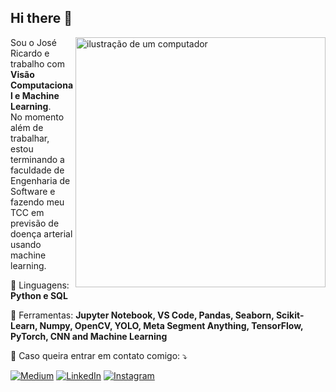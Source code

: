 ## Hi there 👋

<img src="https://raw.githubusercontent.com/MicaelliMedeiros/micaellimedeiros/master/image/computer-illustration.png" alt="ilustração de um computador" min-width="400px" max-width="400px" width="400px" align="right">

<p align="left">
  Sou o José Ricardo e trabalho com <strong>Visão Computacional e Machine Learning</strong>.<br>
   No momento além de trabalhar, estou terminando a faculdade de Engenharia de Software e fazendo meu TCC em previsão de doença arterial usando machine learning.
</p>

<p align="left">
  🦄 Linguagens: <strong>Python e SQL</strong>
</p>

<p align="left">
  💼 Ferramentas: <strong>Jupyter Notebook, VS Code, Pandas, Seaborn, Scikit-Learn, Numpy, OpenCV, YOLO, Meta Segment Anything, TensorFlow, PyTorch, CNN and Machine Learning</strong>
</p>

<p align="left">
  💌 Caso queira entrar em contato comigo: ⤵️
</p>

<p align="left">
  <a href="https://medium.com/@miessigomes" title="Medium">
  <img src="https://img.shields.io/badge/Medium-12100E?style=for-the-badge&logo=medium&logoColor=white&link=https://medium.com/@miessigomes" alt="Medium"/></a>
  <a href="https://www.linkedin.com/in/miessigomes/" title="LinkedIn">
  <img src="https://img.shields.io/badge/-Linkedin-0e76a8?style=flat-square&logo=Linkedin&logoColor=white&link=https://www.linkedin.com/in/miessigomes/" alt="LinkedIn"/></a>
  <a href="https://www.instagram.com/miessigomes/" title="Instagram">
  <img src="https://img.shields.io/badge/-Instagram-DF0174?style=flat-square&labelColor=DF0174&logo=instagram&logoColor=white&link=https://www.instagram.com/miessigomes/" alt="Instagram"/></a>
</p>
